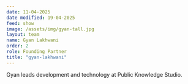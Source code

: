 ```yaml
---
date: 11-04-2025
date modified: 19-04-2025
feed: show
image: /assets/img/gyan-tall.jpg
layout: team
name: Gyan Lakhwani
order: 2
role: Founding Partner
title: "gyan-lakhwani"
---
```


Gyan leads development and technology at Public Knowledge Studio.